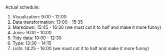 Actual schedule:

  1. Visualization: 9:00 - 12:00
  2. Data transformation: 13:00 - 15:35
  3. Markdown: 15:45 - 16:30 (we must cut it to half and make it more funny)
  4. Joins: 9:00 - 10:00
  5. Tidy data: 10:00 - 12:30
  6. Type: 13:30 - 14:15
  7. Lists: 14:25 - 16:00 (we must cut it to half and make it more funny)
